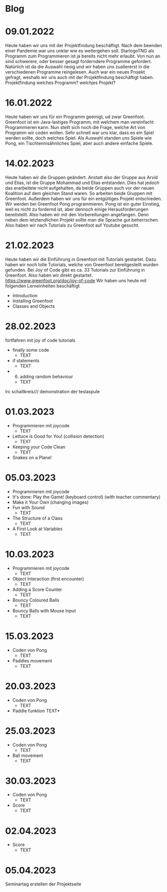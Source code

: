 # Blog

# 09.01.2022
Heute haben wir uns mit der Projektfindung beschäftigt. Nach dem beenden einer Pandemie war uns unklar wie es weitergehen soll. StarlogoTNG als Programm zum Programmieren ist ja bereits nicht mehr erlaubt. Von nun an sind schwerere, oder besser gesagt forderndere Programme gefordert. Natürlich ist da die Auswahl riesig und wir haben uns zuallererst in die verschiedenen Programme reingelesen. Auch war ein neues Projekt gefragt, weshalb wir uns auch mit der Projektfindung beschäftigt haben.
Projektfindung welches Programm? welchjes Projekt?


# 16.01.2022
Heute haben wir uns für ein Programm geeinigt, ud zwar Greenfoot. Greenfoot ist ein Java-lastiges Programm, mit welchem man vereinfacht Programmieren kann. Nun stellt sich noch die Frage, welche Art von Programm wir coden wollen. Sehr schnell war uns klar, dass es ein Spiel werden sollte, doch welches Spiel. Als Auswahl standen uns Spiele wie Pong, ein Tischtennisähnliches Spiel, aber auch andere einfache Spiele.

# 14.02.2023
Heute haben wir die Gruppen geändert. Anstatt also der Gruppe aus Arvid und Elias, ist die Gruppe Mohammad und Elias entstanden. Dies hat jedoch das erarbeitete nicht aufgehalten, da beide Gruppen auch vor der neuen Koalition auf dem gleichen Stand waren. So arbeiten beide Gruppen mit Greenfoot. Außerdem haben wir uns für ein entgültiges Projekt entschieden. Wir werden bei Greenfoot Pong programmieren. Pong ist ein guter Einstieg, weil es nicht zu fordernd ist, aber dennoch einige Herausforderungen bereitstellt. Also haben wir mit den Vorbereitungen angefangen. Denn neben dem letztendlichen Projekt sollte man die Sprache gut beherrschen. Also haben wir nach Tutorials zu Greenfoot auf Youtube gesucht.

# 21.02.2023
Heute haben wir die Einführung in Greenfoot mit Tutorials gestartet. Dazu haben wir noch tolle Tutorials, welche von Greenfoot bereitgestellt wurden gefunden. Bei Joy of Code gibt es ca. 33 Tutorials zur Einführung in Greenfoot. Also haben wir direkt gestartet.
 https://www.greenfoot.org/doc/joy-of-code
 Wir haben uns heute mit folgenden Lerneinheiten beschäftigt
* Introduction
* Installing Greenfoot
* Classes and Objects

# 28.02.2023

fortfahren mit joy of code tutorials
*  finally some code
   *  TEXT
*  if statements
   *  TEXT
*  6. adding random behaviour
   * TEXT

lrc schaltkreis/// demonstration der teslaspule

# 01.03.2023
* Programmieren mit joycode
  * TEXT  
*  Lettuce is Good for You! (collision detection)
   * TEXT 
*   Keeping your Code Clean
    * TEXT   
*   Snakes on a Plane!
# 05.03.2023
* Programmieren mit joycode
*  It's done: Play the Game! (keyboard control) (with teacher commentary)
*  Make it Your Own (changing images)
*  Fun with Sound
   *  TEXT
*  The Structure of a Class
   *  TEXT
*   A First Look at Variables
    * TEXT
# 10.03.2023
* Programmieren mit joycode
  * TEXT 
* Object Interaction (first encounter)
  * TEXT 
*   Adding a Score Counter
    * TEXT   
*   Bouncy Coloured Balls
    * TEXT   
*   Bouncy Balls with Mouse Input
    * TEXT   
# 15.03.2023
* Coden von Pong
  * TEXT 
* Paddles movement
  * TEXT
# 20.03.2023
* Coden von Pong
  * TEXT 
* Paddle funktion
   TEXT* 
# 25.03.2023
* Coden von Pong
  * TEXT 
*  Ball movement
   * TEXT  
# 30.03.2023
* Coden von Pong
  * TEXT 
* Score
  * TEXT 
# 02.04.2023
* Score
  * TEXT 
# 05.04.2023
Seminartag
erstellen der Projektseite


